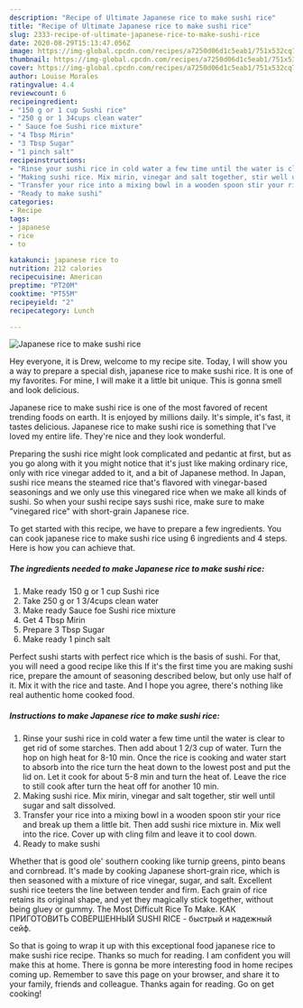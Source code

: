 ```yaml
---
description: "Recipe of Ultimate Japanese rice to make sushi rice"
title: "Recipe of Ultimate Japanese rice to make sushi rice"
slug: 2333-recipe-of-ultimate-japanese-rice-to-make-sushi-rice
date: 2020-08-29T15:13:47.056Z
image: https://img-global.cpcdn.com/recipes/a7250d06d1c5eab1/751x532cq70/japanese-rice-to-make-sushi-rice-recipe-main-photo.jpg
thumbnail: https://img-global.cpcdn.com/recipes/a7250d06d1c5eab1/751x532cq70/japanese-rice-to-make-sushi-rice-recipe-main-photo.jpg
cover: https://img-global.cpcdn.com/recipes/a7250d06d1c5eab1/751x532cq70/japanese-rice-to-make-sushi-rice-recipe-main-photo.jpg
author: Louise Morales
ratingvalue: 4.4
reviewcount: 6
recipeingredient:
- "150 g or 1 cup Sushi rice"
- "250 g or 1 34cups clean water"
- " Sauce foe Sushi rice mixture"
- "4 Tbsp Mirin"
- "3 Tbsp Sugar"
- "1 pinch salt"
recipeinstructions:
- "Rinse your sushi rice in cold water a few time until the water is clear to get rid of some starches. Then add about 1 2/3 cup of water. Turn the hop on high heat for 8-10 min. Once the rice is cooking and water start to absorb into the rice turn the heat down to the lowest post and put the lid on. Let it cook for about 5-8 min and turn the heat of. Leave the rice to still cook after turn the heat off for another 10 min."
- "Making sushi rice. Mix mirin, vinegar and salt together, stir well until sugar and salt dissolved."
- "Transfer your rice into a mixing bowl in a wooden spoon stir your rice and break up them a little bit. Then add sushi rice mixture in. Mix well into the rice. Cover up with cling film and leave it to cool down."
- "Ready to make sushi"
categories:
- Recipe
tags:
- japanese
- rice
- to

katakunci: japanese rice to 
nutrition: 212 calories
recipecuisine: American
preptime: "PT20M"
cooktime: "PT55M"
recipeyield: "2"
recipecategory: Lunch

---
```



![Japanese rice to make sushi rice](https://img-global.cpcdn.com/recipes/a7250d06d1c5eab1/751x532cq70/japanese-rice-to-make-sushi-rice-recipe-main-photo.jpg)

Hey everyone, it is Drew, welcome to my recipe site. Today, I will show you a way to prepare a special dish, japanese rice to make sushi rice. It is one of my favorites. For mine, I will make it a little bit unique. This is gonna smell and look delicious.

Japanese rice to make sushi rice is one of the most favored of recent trending foods on earth. It is enjoyed by millions daily. It's simple, it's fast, it tastes delicious. Japanese rice to make sushi rice is something that I've loved my entire life. They're nice and they look wonderful.

Preparing the sushi rice might look complicated and pedantic at first, but as you go along with it you might notice that it&#39;s just like making ordinary rice, only with rice vinegar added to it, and a bit of Japanese method. In Japan, sushi rice means the steamed rice that&#39;s flavored with vinegar-based seasonings and we only use this vinegared rice when we make all kinds of sushi. So when your sushi recipe says sushi rice, make sure to make &#34;vinegared rice&#34; with short-grain Japanese rice.


To get started with this recipe, we have to prepare a few ingredients. You can cook japanese rice to make sushi rice using 6 ingredients and 4 steps. Here is how you can achieve that.

<!--inarticleads1-->

##### The ingredients needed to make Japanese rice to make sushi rice:

1. Make ready 150 g or 1 cup Sushi rice
1. Take 250 g or 1 3/4cups clean water
1. Make ready  Sauce foe Sushi rice mixture
1. Get 4 Tbsp Mirin
1. Prepare 3 Tbsp Sugar
1. Make ready 1 pinch salt


Perfect sushi starts with perfect rice which is the basis of sushi. For that, you will need a good recipe like this If it&#39;s the first time you are making sushi rice, prepare the amount of seasoning described below, but only use half of it. Mix it with the rice and taste. And I hope you agree, there&#39;s nothing like real authentic home cooked food. 

<!--inarticleads2-->

##### Instructions to make Japanese rice to make sushi rice:

1. Rinse your sushi rice in cold water a few time until the water is clear to get rid of some starches. Then add about 1 2/3 cup of water. Turn the hop on high heat for 8-10 min. Once the rice is cooking and water start to absorb into the rice turn the heat down to the lowest post and put the lid on. Let it cook for about 5-8 min and turn the heat of. Leave the rice to still cook after turn the heat off for another 10 min.
1. Making sushi rice. Mix mirin, vinegar and salt together, stir well until sugar and salt dissolved.
1. Transfer your rice into a mixing bowl in a wooden spoon stir your rice and break up them a little bit. Then add sushi rice mixture in. Mix well into the rice. Cover up with cling film and leave it to cool down.
1. Ready to make sushi


Whether that is good ole&#39; southern cooking like turnip greens, pinto beans and cornbread. It&#39;s made by cooking Japanese short-grain rice, which is then seasoned with a mixture of rice vinegar, sugar, and salt. Excellent sushi rice teeters the line between tender and firm. Each grain of rice retains its original shape, and yet they magically stick together, without being gluey or gummy. The Most Difficult Rice To Make. КАК ПРИГОТОВИТЬ СОВЕРШЕННЫЙ SUSHI RICE - быстрый и надежный сейф. 

So that is going to wrap it up with this exceptional food japanese rice to make sushi rice recipe. Thanks so much for reading. I am confident you will make this at home. There is gonna be more interesting food in home recipes coming up. Remember to save this page on your browser, and share it to your family, friends and colleague. Thanks again for reading. Go on get cooking!

